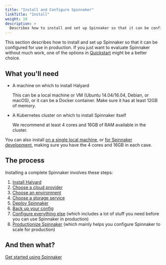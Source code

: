 ```yaml
---
title: "Install and Configure Spinnaker"
linkTitle: "Install"
weight: 10
description: >
  Describes how to install and set up Spinnaker so that it can be configured for use in production.
---
```


This section describes how to install and set up Spinnaker so that it can be configured for
use in production. If you just want to evaluate Spinnaker without much work, one of the options
in [Quickstart](/docs/setup/quickstart/) might be a better choice.

## What you'll need

* A machine on which to install Halyard

  This can be a local machine or VM (Ubuntu 14.04/16.04, Debian, or macOS), or
  it can be a Docker container. Make sure it has at least 12GB of memory.

* A Kubernetes cluster on which to install Spinnaker itself

  We recommend at least 4 cores and 16GB of RAM available in the cluster. 

You can also install [on a single local machine](https://www.spinnaker.io/setup/install/environment/#local-debian), or [for Spinnaker development](https://www.spinnaker.io/setup/install/environment/#local-git), making sure you have the 4 cores and 16GB in each case. 

## The process

Installing a complete Spinnaker involves these steps:
1. [Install Halyard](/docs/setup/install/halyard/)
1. [Choose a cloud provider](/docs/setup/install/providers/)
1. [Choose an environment](/docs/setup/install/environment/)
1. [Choose a storage service](/docs/setup/install/storage/)
1. [Deploy Spinnaker](/docs/setup/install/deploy/)
1. [Back up your config](/docs/setup/install/backups/)
1. [Configure everything else](/docs/setup/other_config/) (which includes a lot of
  stuff you need before you can use Spinnaker in production)
1. [Productionize Spinnaker](/docs/setup/productionize/) (which mainly helps you
  configure Spinnaker to scale for production)

## And then what?

[Get started using Spinnaker](/docs/guides/user/get-started)
